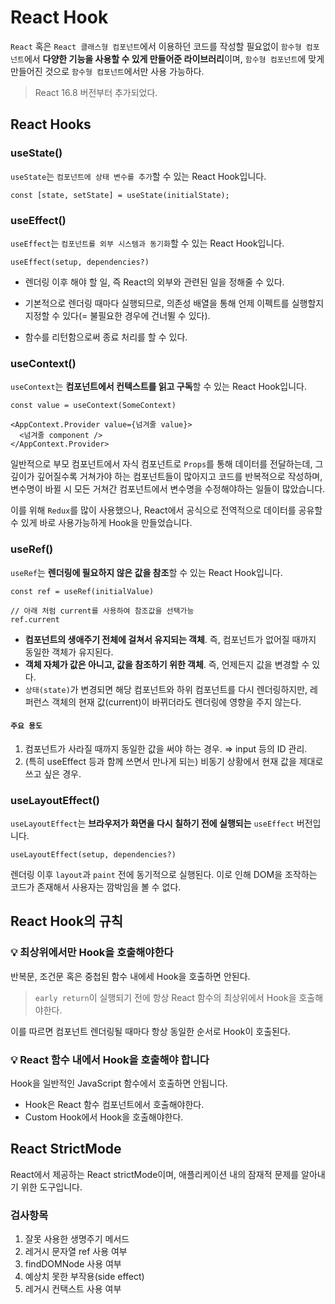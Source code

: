 # React Hook

`React` 혹은 `React 클래스형 컴포넌트`에서 이용하던 코드를 작성할 필요없이 `함수형 컴포넌트`에서 **다양한 기능을 사용할 수 있게 만들어준 라이브러리**이며, `함수형 컴포넌트`에 맞게 만들어진 것으로 `함수형 컴포넌트`에서만 사용 가능하다.

> React 16.8 버전부터 추가되었다.

## React Hooks

### useState()

`useState`는 `컴포넌트에 상태 변수를 추가`할 수 있는 React Hook입니다.

```tsx
const [state, setState] = useState(initialState);
```

### useEffect()

`useEffect`는 `컴포넌트를 외부 시스템과 동기화`할 수 있는 React Hook입니다.

```tsx
useEffect(setup, dependencies?)
```

- 렌더링 이후 해야 할 일, 즉 React의 외부와 관련된 일을 정해줄 수 있다.

- 기본적으로 렌더링 때마다 실행되므로, 의존성 배열을 통해 언제 이펙트를 실행할지 지정할 수 있다(= 불필요한 경우에 건너뛸 수 있다).

- 함수를 리턴함으로써 종료 처리를 할 수 있다.

### useContext()

`useContext`는 **컴포넌트에서 컨텍스트를 읽고 구독**할 수 있는 React Hook입니다.

```tsx
const value = useContext(SomeContext)

<AppContext.Provider value={넘겨줄 value}>
  <넘겨줄 component />
</AppContext.Provider>
```

일반적으로 부모 컴포넌트에서 자식 컴포넌트로 `Props`를 통해 데이터를 전달하는데, 그 깊이가 깊어질수록 거쳐가야 하는 컴포넌트들이 많아지고 코드를 반복적으로 작성하며, 변수명이 바뀔 시 모든 거쳐간 컴포넌트에서 변수명을 수정해야하는 일들이 많았습니다.

이를 위해 `Redux`를 많이 사용했으나, React에서 공식으로 전역적으로 데이터를 공유할 수 있게 바로 사용가능하게 Hook을 만들었습니다.

### useRef()

`useRef`는 **렌더링에 필요하지 않은 값을 참조**할 수 있는 React Hook입니다.

```tsx
const ref = useRef(initialValue)

// 아래 처럼 current를 사용하여 참조값을 선택가능
ref.current
```

- **컴포넌트의 생애주기 전체에 걸쳐서 유지되는 객체**. 즉, 컴포넌트가 없어질 때까지 동일한 객체가 유지된다.
- **객체 자체가 값은 아니고, 값을 참조하기 위한 객체**. 즉, 언제든지 값을 변경할 수 있다.
- `상태(state)`가 변경되면 해당 컴포넌트와 하위 컴포넌트를 다시 렌더링하지만, 레퍼런스 객체의 현재 값(current)이 바뀌더라도 렌더링에 영향을 주지 않는다.

#### `주요 용도`

1. 컴포넌트가 사라질 때까지 동일한 값을 써야 하는 경우. ⇒ input 등의 ID 관리.
2. (특히 useEffect 등과 함께 쓰면서 만나게 되는) 비동기 상황에서 현재 값을 제대로 쓰고 싶은 경우.

### useLayoutEffect()

`useLayoutEffect`는 **브라우저가 화면을 다시 칠하기 전에 실행되는** `useEffect` 버전입니다.

```tsx
useLayoutEffect(setup, dependencies?)
```

렌더링 이후 `layout`과 `paint` 전에 동기적으로 실행된다. 이로 인해 DOM을 조작하는 코드가 존재해서 사용자는 깜박임을 볼 수 없다.

## React Hook의 규칙

### 💡 최상위에서만 Hook을 호출해야한다

반복문, 조건문 혹은 중첩된 함수 내에세 Hook을 호출하면 안된다.

> `early return`이 실행되기 전에 항상 React 함수의 최상위에서 Hook을 호출해야한다.

이를 따르면 컴포넌트 렌더링될 때마다 항상 동일한 순서로 Hook이 호출된다.

### 💡 React 함수 내에서 Hook을 호출해야 합니다

Hook을 일반적인 JavaScript 함수에서 호출하면 안됩니다.

- Hook은 React 함수 컴포넌트에서 호출해야한다.
- Custom Hook에서 Hook을 호출해야한다.

## React StrictMode

React에서 제공하는 React strictMode이며, 애플리케이션 내의 잠재적 문제를 알아내기 위한 도구입니다.

### 검사항목

1. 잘못 사용한 생명주기 메서드
2. 레거시 문자열 ref 사용 여부
3. findDOMNode 사용 여부
4. 예상치 못한 부작용(side effect)
5. 레거시 컨택스트 사용 여부
